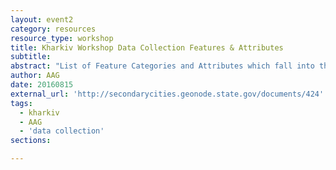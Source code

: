 ```yaml
---
layout: event2
category: resources
resource_type: workshop
title: Kharkiv Workshop Data Collection Features & Attributes
subtitle: 
abstract: "List of Feature Categories and Attributes which fall into the following three Feature Categories: Mobility, Community Resources, and Public Safety"
author: AAG
date: 20160815
external_url: 'http://secondarycities.geonode.state.gov/documents/424'
tags:
  - kharkiv
  - AAG
  - 'data collection'
sections:

---
```


